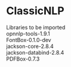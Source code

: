 # ClassicNLP
Libraries to be imported<br>
opnnlp-tools-1.9.1<br>
FontBox-0.1.0-dev<br>
jackson-core-2.8.4<br>
jackson-databind-2.8.4<br>
PDFBox-0.7.3<br><br>
